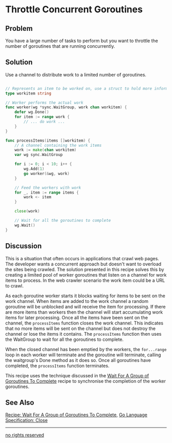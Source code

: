 # Throttle Concurrent Goroutines

## Problem
You have a large number of tasks to perform but you want to throttle the number of goroutines that are running concurrently.


## Solution
Use a channel to distribute work to a limited number of goroutines. 


```Go

// Represents an item to be worked on, use a struct to hold more information
type workitem string

// Worker performs the actual work
func worker(wg *sync.WaitGroup, work chan workitem) {
	defer wg.Done()
	for item := range work {
		// ... do work ...
	}
}

func processItems(items []workitem) {
	// A channel containing the work items
	work := make(chan workitem)
	var wg sync.WaitGroup

	for i := 0; i < 10; i++ {
		wg.Add(1)
		go worker(&wg, work)
	}

	// Feed the workers with work
	for _, item := range items {
		work <- item
	}

	close(work)

	// Wait for all the goroutines to complete
	wg.Wait()
}
```

## Discussion
This is a situation that often occurs in applications that crawl web pages. The developer wants a concurrent approach but doesn't want to overload the sites being crawled. The solution presented in this recipe solves this by creating a limited pool of worker goroutines that listen on a channel for work items to process. In the web crawler scenario the work item could be a URL to crawl. 

As each goroutine worker starts it blocks waiting for items to be sent on the work channel. When items are added to the work channel a random goroutine will be unblocked and will receive the item for processing. If there are more items than workers then the channel will start accumulating work items for later processing. Once all the items have been sent on the channel, the `processItems` function closes the work channel. This indicates that no more items will be sent on the channel but does not destroy the channel or lose the items it contains. The `processItems` function then uses the WaitGroup to wait for all the goroutines to complete.

When the closed channel has been emptied by the workers, the `for...range` loop in each worker will terminate and the goroutine will terminate, calling the waitgroup's Done method as it does so. Once all goroutines have completed, the `processItems` function terminates.


This recipe uses the technique discussed in the [Wait For A Group of Goroutines To Complete](waitgroup.md) recipe to synchronise the completion of the worker goroutines.

## See Also

[Recipe: Wait For A Group of Goroutines To Complete](waitgroup.md), [Go Language Specification: Close](http://golang.org/ref/spec#Close)

----
[no rights reserved](http://creativecommons.org/publicdomain/zero/1.0/)

